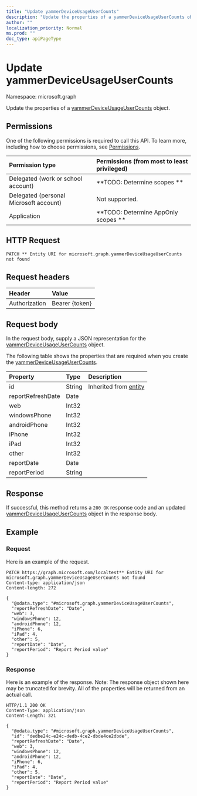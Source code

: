 ```yaml
---
title: "Update yammerDeviceUsageUserCounts"
description: "Update the properties of a yammerDeviceUsageUserCounts object."
author: ""
localization_priority: Normal
ms.prod: ""
doc_type: apiPageType
---
```


# Update yammerDeviceUsageUserCounts

Namespace: microsoft.graph

Update the properties of a [yammerDeviceUsageUserCounts](../resources/yammerdeviceusageusercounts.md) object.

## Permissions
One of the following permissions is required to call this API. To learn more, including how to choose permissions, see [Permissions](/concepts/permissions-reference.md).

|Permission type|Permissions (from most to least privileged)|
|:---|:---|
|Delegated (work or school account)|**TODO: Determine scopes **|
|Delegated (personal Microsoft account)|Not supported.|
|Application|**TODO: Determine AppOnly scopes **|

## HTTP Request
<!-- {
  "blockType": "ignored"
}
-->
``` http
PATCH ** Entity URI for microsoft.graph.yammerDeviceUsageUserCounts not found
```

## Request headers
|Header|Value|
|:---|:---|
|Authorization|Bearer {token}|

## Request body
In the request body, supply a JSON representation for the [yammerDeviceUsageUserCounts](../resources/yammerdeviceusageusercounts.md) object.

The following table shows the properties that are required when you create the [yammerDeviceUsageUserCounts](../resources/yammerdeviceusageusercounts.md).

|Property|Type|Description|
|:---|:---|:---|
|id|String| Inherited from [entity](../resources/entity.md)|
|reportRefreshDate|Date||
|web|Int32||
|windowsPhone|Int32||
|androidPhone|Int32||
|iPhone|Int32||
|iPad|Int32||
|other|Int32||
|reportDate|Date||
|reportPeriod|String||



## Response
If successful, this method returns a `200 OK` response code and an updated [yammerDeviceUsageUserCounts](../resources/yammerdeviceusageusercounts.md) object in the response body.

## Example

### Request
Here is an example of the request.
<!-- {
  "blockType": "request",
  "name": "update_yammerdeviceusageusercounts"
}
-->
``` http
PATCH https://graph.microsoft.com/localtest** Entity URI for microsoft.graph.yammerDeviceUsageUserCounts not found
Content-type: application/json
Content-length: 272

{
  "@odata.type": "#microsoft.graph.yammerDeviceUsageUserCounts",
  "reportRefreshDate": "Date",
  "web": 3,
  "windowsPhone": 12,
  "androidPhone": 12,
  "iPhone": 6,
  "iPad": 4,
  "other": 5,
  "reportDate": "Date",
  "reportPeriod": "Report Period value"
}
```

### Response
Here is an example of the response. Note: The response object shown here may be truncated for brevity. All of the properties will be returned from an actual call.
<!-- {
  "blockType": "response",
  "truncated": true
}
-->
``` http
HTTP/1.1 200 OK
Content-Type: application/json
Content-Length: 321

{
  "@odata.type": "#microsoft.graph.yammerDeviceUsageUserCounts",
  "id": "dedbe24c-e24c-dedb-4ce2-dbde4ce2dbde",
  "reportRefreshDate": "Date",
  "web": 3,
  "windowsPhone": 12,
  "androidPhone": 12,
  "iPhone": 6,
  "iPad": 4,
  "other": 5,
  "reportDate": "Date",
  "reportPeriod": "Report Period value"
}
```

